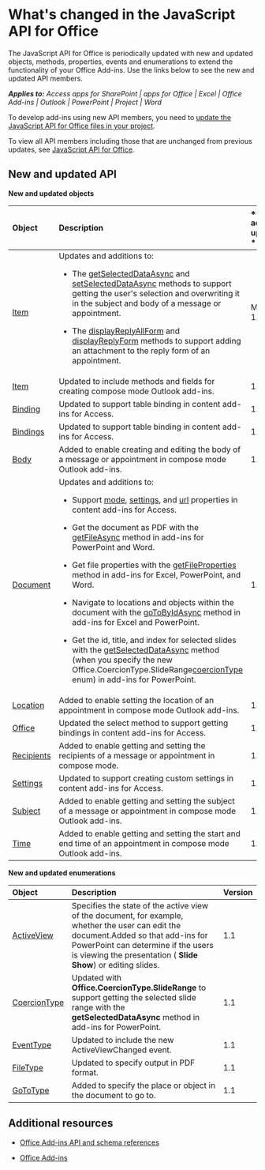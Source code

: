 
# What's changed in the JavaScript API for Office
The JavaScript API for Office is periodically updated with new and updated objects, methods, properties, events and enumerations to extend the functionality of your Office Add-ins. Use the links below to see the new and updated API members.

 _**Applies to:** Access apps for SharePoint | apps for Office | Excel | Office Add-ins | Outlook | PowerPoint | Project | Word_

To develop add-ins using new API members, you need to [update the JavaScript API for Office files in your project](../docs/develop/update-your-javascript-api-for-office-and-manifest-schema-version.md).

To view all API members including those that are unchanged from previous updates, see [JavaScript API for Office](../reference/javascript-api-for-office.md).


## New and updated API

 **New and updated objects**


|**Object**|**Description**|**Version added or updated **|
|:-----|:-----|:-----|
|[Item](../reference/outlook/Office.context.mailbox.item.md)|Updates and additions to:<br><ul><li><p>The <a href="../reference/outlook/Office.context.mailbox.item.md#getSelectedDataAsync" target="_blank">getSelectedDataAsync</a> and <a href="../reference/outlook/Office.context.mailbox.item.md#setSelectedDataAsync" target="_blank">setSelectedDataAsync</a> methods to support getting the user's selection and overwriting it in the subject and body  of a message or appointment.</p></li><li><p>The <a href="../reference/outlook/Office.context.mailbox.item.md#displayReplyAllForm" target="_blank">displayReplyAllForm</a> and <a href="../reference/outlook/Office.context.mailbox.item.md#displayReplyForm" target="_blank">displayReplyForm</a> methods to support adding an attachment to the reply form of an appointment.</p></li></ul>|Mailbox 1.2|
|[Item](../reference/outlook/Office.context.mailbox.item.md)|Updated to include methods and fields for creating compose mode Outlook add-ins. |1.1|
|[Binding](../reference/shared/binding.md)|Updated to support table binding in content add-ins for Access.|1.1|
|[Bindings](../reference/shared/bindings.bindings.md)|Updated to support table binding in content add-ins for Access.|1.1|
|[Body](../reference/outlook/Body.md)|Added to enable creating and editing the body of a message or appointment in compose mode Outlook add-ins.|1.1|
|[Document](../reference/shared/document.md)|Updates and additions to: <ul><li><p>Support <a href="http://msdn.microsoft.com/library/551369c3-315b-428f-8b7e-08987f6b0e00(Office.15).aspx" target="_blank">mode</a>, <a href="http://msdn.microsoft.com/library/77ba7daf-419f-44b6-8747-7fd5618b7053(Office.15).aspx" target="_blank">settings</a>, and <a href="http://msdn.microsoft.com/library/480ac3c6-370e-4505-aba3-1d0dce9fb3dc(Office.15).aspx" target="_blank">url</a> properties in content add-ins for Access.</p></li><li><p>Get the document as PDF with the <a href="http://msdn.microsoft.com/library/35dda81c-235e-4eab-8a77-9acb3b73a380(Office.15).aspx" target="_blank">getFileAsync</a> method in add-ins for PowerPoint and Word.</p></li><li><p>Get file properties with the <a href="http://msdn.microsoft.com/library/2533a563-95ae-4d52-b2d5-a6783e4ef5b4(Office.15).aspx" target="_blank">getFileProperties</a> method in add-ins for Excel, PowerPoint, and Word.</p></li><li><p>Navigate to locations and objects within the document with the <a href="http://msdn.microsoft.com/library/35dda81c-235e-4eab-8a77-9acb3b73a380(Office.15).aspx" target="_blank">goToByIdAsync</a> method in add-ins for Excel and PowerPoint.</p></li><li><p>Get the id, title, and index for selected slides with the <a href="http://msdn.microsoft.com/library/f85ad02c-64f0-4b73-87f6-7f521b3afd69(Office.15).aspx" target="_blank">getSelectedDataAsync</a> method (when you specify the new <span class="keyword">Office.CoercionType.SlideRange</span><a href="http://msdn.microsoft.com/library/735eaab6-5e31-4bc2-add5-9d378900a31b(Office.15).aspx" target="_blank">coercionType</a> enum) in add-ins for PowerPoint.</p></li></ul>|1.1|
|[Location](../reference/outlook/Location.md)|Added to enable setting the location of an appointment in compose mode Outlook add-ins.|1.1|
|[Office](../reference/shared/office.md)|Updated the select method to support getting bindings in content add-ins for Access.|1.1|
|[Recipients](../reference/outlook/Recipients.md)|Added to enable getting and setting the recipients of a message or appointment in compose mode.|1.1|
|[Settings](../reference/shared/settings.md)|Updated to support creating custom settings in content add-ins for Access.|1.1|
|[Subject](../reference/outlook/Subject.md)|Added to enable getting and setting the subject of a message or appointment in compose mode Outlook add-ins.|1.1|
|[Time](../reference/outlook/Time.md)|Added to enable getting and setting the start and end time of an appointment in compose mode Outlook add-ins.|1.1|



**New and updated enumerations**


|**Object**|**Description**|**Version**|
|:-----|:-----|:-----|
|[ActiveView](../reference/shared/activeview-enumeration.md)|Specifies the state of the active view of the document, for example, whether the user can edit the document.Added so that add-ins for PowerPoint can determine if the users is viewing the presentation ( **Slide Show**) or editing slides. |1.1|
|[CoercionType](../reference/shared/coerciontype-enumeration.md)|Updated with  **Office.CoercionType.SlideRange** to support getting the selected slide range with the **getSelectedDataAsync** method in add-ins for PowerPoint.|1.1|
|[EventType](../reference/shared/eventtype-enumeration.md)|Updated to include the new ActiveViewChanged event.|1.1|
|[FileType](../reference/shared/filetype-enumeration.md)|Updated to specify output in PDF format.|1.1|
|[GoToType](../reference/shared/gototype-enumeration.md)|Added to specify the place or object in the document to go to.|1.1|

## Additional resources


- [Office Add-ins API and schema references](../reference/reference.md)
    
- [Office Add-ins](../docs/overview/office-add-ins.md)
    
